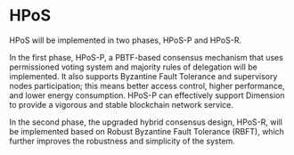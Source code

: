 # HPoS 

HPoS will be implemented in two phases, HPoS-P and HPoS-R.

In the first phase, HPoS-P, a PBTF-based consensus mechanism that uses permissioned voting system and majority rules of delegation will be implemented. It also supports Byzantine Fault Tolerance and supervisory nodes participation; this means better access control, higher performance, and lower energy consumption. HPoS-P can effectively support Dimension to provide a vigorous and stable blockchain network service.

In the second phase, the upgraded hybrid consensus design, HPoS-R, will be implemented based on Robust Byzantine Fault Tolerance (RBFT), which further improves the robustness and simplicity of the system. 
